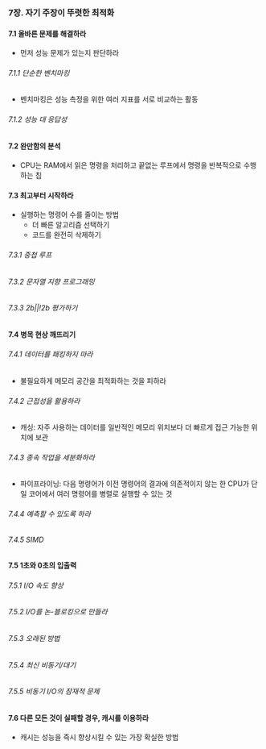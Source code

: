 ### 7장. 자기 주장이 뚜렷한 최적화

#### 7.1 올바른 문제를 해결하라
- 먼저 성능 문제가 있는지 판단하라
###### 7.1.1 단순한 벤치마킹 
- 벤치마킹은 성능 측정을 위한 여러 지표를 서로 비교하는 활동 
###### 7.1.2 성능 대 응답성

#### 7.2 완만함의 분석
- CPU는 RAM에서 읽은 명령을 처리하고 끝없는 루프에서 명령을 반복적으로 수행하는 칩

#### 7.3 최고부터 시작하라
- 실행하는 명령어 수를 줄이는 방법
  - 더 빠른 알고리즘 선택하기
  - 코드를 완전히 삭제하기 
###### 7.3.1 중첩 루프 
###### 7.3.2 문자열 지향 프로그래밍 
###### 7.3.3 2b||!2b 평가하기

#### 7.4 병목 현상 깨뜨리기
###### 7.4.1 데이터를 패킹하지 마라
- 불필요하게 메모리 공간을 최적화하는 것을 피하라
###### 7.4.2 근접성을 활용하라
- 캐싱: 자주 사용하는 데이터를 일반적인 메모리 위치보다 더 빠르게 접근 가능한 위치에 보관 
###### 7.4.3 종속 작업을 세분화하라
- 파이프라이닝: 다음 명령어가 이전 명령어의 결과에 의존적이지 않는 한 CPU가 단일 코어에서 여러 명령어를 병렬로 실행할 수 있는 것 
###### 7.4.4 예측할 수 있도록 하라 
###### 7.4.5 SIMD

#### 7.5 1초와 0초의 입출력
###### 7.5.1 I/O 속도 향상
###### 7.5.2 I/O를 논-블로킹으로 만들라 
###### 7.5.3 오래된 방법
###### 7.5.4 최신 비동기/대기
###### 7.5.5 비동기 I/O의 잠재적 문제 

#### 7.6 다른 모든 것이 실패할 경우, 캐시를 이용하라 
- 캐시는 성능을 즉시 향상시킬 수 있는 가장 확실한 방법 